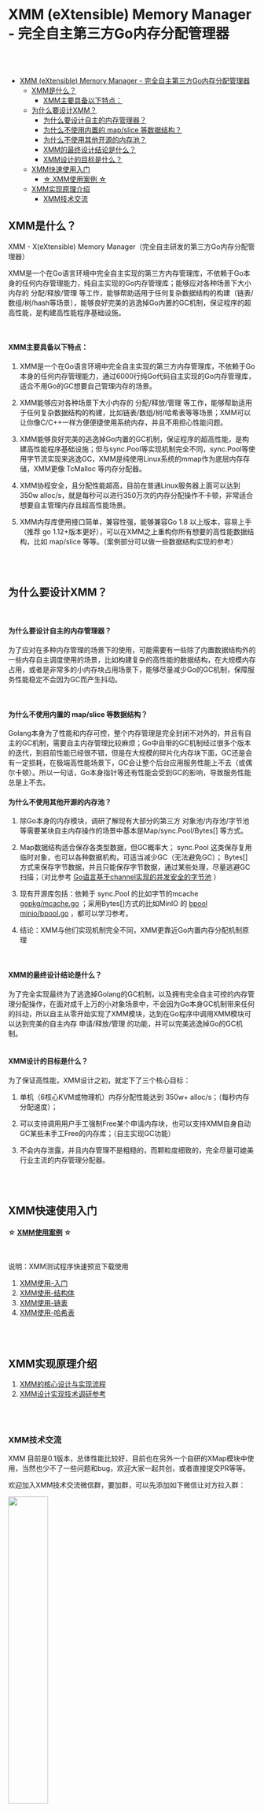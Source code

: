 # XMM (eXtensible) Memory Manager - 完全自主第三方Go内存分配管理器
<br />
<br />

- [XMM (eXtensible) Memory Manager - 完全自主第三方Go内存分配管理器](#xmm-extensible-memory-manager---完全自主第三方go内存分配管理器)
  - [XMM是什么？](#xmm是什么)
      - [XMM主要具备以下特点：](#xmm主要具备以下特点)
  - [为什么要设计XMM？](#为什么要设计xmm)
      - [为什么要设计自主的内存管理器？](#为什么要设计自主的内存管理器)
      - [为什么不使用内置的 map/slice 等数据结构？](#为什么不使用内置的-mapslice-等数据结构)
      - [为什么不使用其他开源的内存池？](#为什么不使用其他开源的内存池)
      - [XMM的最终设计结论是什么？](#xmm的最终设计结论是什么)
      - [XMM设计的目标是什么？](#xmm设计的目标是什么)
  - [XMM快速使用入门](#xmm快速使用入门)
      - [☆ XMM使用案例 ☆](#-xmm使用案例-)
  - [XMM实现原理介绍](#xmm实现原理介绍)
    - [XMM技术交流](#xmm技术交流)

## XMM是什么？

XMM - X(eXtensible) Memory Manager（完全自主研发的第三方Go内存分配管理器）

XMM是一个在Go语言环境中完全自主实现的第三方内存管理库，不依赖于Go本身的任何内存管理能力，纯自主实现的Go内存管理库；能够应对各种场景下大小内存的 分配/释放/管理 等工作，能够帮助适用于任何复杂数据结构的构建（链表/数组/树/hash等场景），能够良好完美的逃逸掉Go内置的GC机制，保证程序的超高性能，是构建高性能程序基础设施。

<br />

#### XMM主要具备以下特点：
1. XMM是一个在Go语言环境中完全自主实现的第三方内存管理库，不依赖于Go本身的任何内存管理能力，通过6000行纯Go代码自主实现的Go内存管理库，适合不用Go的GC想要自己管理内存的场景。

2. XMM能够应对各种场景下大小内存的 分配/释放/管理 等工作，能够帮助适用于任何复杂数据结构的构建，比如链表/数组/树/哈希表等等场景；XMM可以让你像C/C++一样方便便捷使用系统内存，并且不用担心性能问题。

3. XMM能够良好完美的逃逸掉Go内置的GC机制，保证程序的超高性能，是构建高性能程序基础设施；但与sync.Pool等实现机制完全不同，sync.Pool等使用字节流实现来逃逸GC，XMM是纯使用Linux系统的mmap作为底层内存存储，XMM更像 TcMalloc 等内存分配器。

4. XMM协程安全，且分配性能超高，目前在普通Linux服务器上面可以达到 350w alloc/s，就是每秒可以进行350万次的内存分配操作不卡顿，非常适合想要自主管理内存且超高性能场景。

5. XMM内存库使用接口简单，兼容性强，能够兼容Go 1.8 以上版本，容易上手（推荐 go 1.12+版本更好），可以在XMM之上重构你所有想要的高性能数据结构，比如 map/slice 等等。（案例部分可以做一些数据结构实现的参考）

<br />
<br />

## 为什么要设计XMM？
<br />

#### 为什么要设计自主的内存管理器？

为了应对在多种内存管理的场景下的使用，可能需要有一些除了内置数据结构外的一些内存自主调度使用的场景，比如构建复杂的高性能的数据结构，在大规模内存占用，或者是非常多的小内存块占用场景下，能够尽量减少Go的GC机制，保障服务性能稳定不会因为GC而产生抖动。

<br />


#### 为什么不使用内置的 map/slice 等数据结构？

Golang本身为了性能和内存可控，整个内存管理是完全封闭不对外的，并且有自主的GC机制，需要自主内存管理比较麻烦；Go中自带的GC机制经过很多个版本的迭代，到目前性能已经很不错，但是在大规模的碎片化内存块下面，GC还是会有一定损耗，在极端高性能场景下，GC会让整个后台应用服务性能上不去（或偶尔卡顿）。所以一句话，Go本身指针等还有性能会受到GC的影响，导致服务性能总是上不去。
<br />

#### 为什么不使用其他开源的内存池？

1. 除Go本身的内存模块，调研了解现有大部分的第三方 对象池/内存池/字节池 等需要某块自主内存操作的场景中基本是Map/sync.Pool/Bytes[] 等方式。

2. Map数据结构适合保存各类型数据，但GC概率大； sync.Pool 这类保存复用临时对象，也可以各种数据机构，可适当减少GC（无法避免GC）； Bytes[] 方式来保存字节数据，并且只能保存字节数据，通过某些处理，尽量逃避GC扫描；（对比参考 [Go语言基于channel实现的并发安全的字节池](https://zhuanlan.zhihu.com/p/265790840) ）

3. 现有开源库包括：依赖于 sync.Pool 的比如字节的mcache [gopkg/mcache.go](https://github.com/bytedance/gopkg/blob/main/lang/mcache/mcache.go) ；采用Bytes[]方式的比如MinIO 的 [bpool minio/bpool.go](https://github.com/minio/minio/blob/master/internal/bpool/bpool.go) ，都可以学习参考。

4. 结论：XMM与他们实现机制完全不同，XMM更靠近Go内置内存分配机制原理

<br />

#### XMM的最终设计结论是什么？

为了完全实现最终为了逃逸掉Golang的GC机制，以及拥有完全自主可控的内存管理分配操作，在面对成千上万的小对象场景中，不会因为Go本身GC机制带来任何的抖动，所以自主从零开始实现了XMM模块，达到在Go程序中调用XMM模块可以达到完美的自主内存 申请/释放/管理 的功能，并可以完美逃逸掉Go的GC机制。
<br />
<br />

#### XMM设计的目标是什么？
为了保证高性能，XMM设计之初，就定下了三个核心目标：

1. 单机（6核心KVM或物理机）内存分配性能达到 350w+ alloc/s；（每秒内存分配速度）；

2. 可以支持调用用户手工强制Free某个申请内存块，也可以支持XMM自身自动GC某些未手工Free的内存库；（自主实现GC功能）

3. 不会内存泄露，并且内存管理不是粗糙的，而颗粒度细致的，完全尽量可媲美行业主流的内存管理分配器。


<br />
<br />

## XMM快速使用入门

#### ☆ [XMM使用案例](https://github.com/heiyeluren/XMM/blob/main/docs/XMM-Usage.md) ☆

<br />

说明：XMM测试程序快速预览下载使用
1. [XMM使用-入门](https://github.com/heiyeluren/XMM/blob/main/example/xmm-test00.go)
2. [XMM使用-结构体](https://github.com/heiyeluren/XMM/blob/main/example/xmm-test01.go)
3. [XMM使用-链表](https://github.com/heiyeluren/XMM/blob/main/example/xmm-test02.go)
4. [XMM使用-哈希表](https://github.com/heiyeluren/XMM/blob/main/example/xmm-test03.go)

<br /> <br />


## XMM实现原理介绍

1. [XMM的核心设计与实现流程](https://github.com/heiyeluren/XMM/blob/main/docs/XMM-DesignImplementation.md)
1. [XMM设计实现技术调研参考](https://github.com/heiyeluren/XMM/blob/main/docs/XMM-InvestigateResearch.md)


<br /> <br />

### XMM技术交流

XMM 目前是0.1版本，总体性能比较好，目前也在另外一个自研的XMap模块中使用，当然也少不了一些问题和bug，欢迎大家一起共创，或者直接提交PR等等。

欢迎加入XMM技术交流微信群，要加群，可以先添加如下微信让对方拉入群：

<img src=https://raw.githubusercontent.com/heiyeluren/XMM/main/docs/img/xmm-wx.png width=40% />

<br /><br />
也可以直接扫描加入微信群（七天后失效）：
<br />

<img src=https://raw.githubusercontent.com/heiyeluren/XMM/main/docs/img/xmm-wx-group.png width=40% />



<br />
<br />
